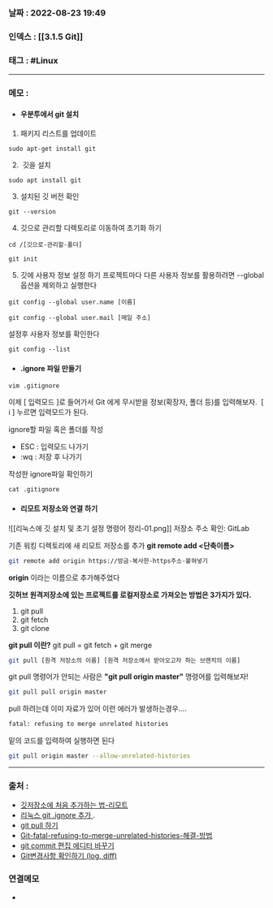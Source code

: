 ### 날짜 :  2022-08-23 19:49

### 인덱스 : [[3.1.5 Git]]

### 태그 : #Linux

----

### 메모 :

- #### 우분투에서 git 설치
1. 패키지 리스트를 업데이트
```shell
sudo apt-get install git
```

2.  깃을 설치
```shell
sudo apt install git
```

3. 설치된 깃 버전 확인
```shell
git --version
```

4. 깃으로 관리할 디렉토리로 이동하여 초기화 하기
```shell
cd /[깃으로-관리할-폴더]

git init
```


5. 깃에 사용자 정보 설정 하기
 프로젝트마다 다른 사용자 정보를 활용하려면 --global 옵션을 제외하고 실행한다
```shell
git config --global user.name [이름]

git config --global user.mail [메일 주소]
```

설정후 사용자 정보를 확인한다
```shell
git config --list
```

- #### .ignore 파일 만들기
```shell
vim .gitignore
```
이제 [ 입력모드 ]로 들어가서 Git 에게 무시받을 정보(확장자, 폴더 등)를 입력해보자.
 [ i ] 누르면 입력모드가 된다.

ignore할 파일 혹은 폴더를 작성
-   ESC : 입력모드 나가기
-   :wq : 저장 후 나가기

작성한 ignore파일 확인하기
```shell
cat .gitignore
```


- #### 리모트 저장소와 연결 하기 

![[리눅스에 깃 설치 및 초기 설정 명령어 정리-01.png]]
저장소 주소 확인: GitLab 

기존 워킹 디렉토리에 새 리모트 저장소를  추가
**git remote add <단축이름>**
```bash
git remote add origin https://방금-복사한-https주소-붙혀넣기
```
**origin** 이라는 이름으로 추가해주었다


**깃허브 원격저장소에 있는 프로젝트를 로컬저장소로 가져오는 방법은 3가지가 있다.**
1. git pull 
2. git fetch  
3. git clone

**git pull 이란?**
git pull = git fetch + git merge


```bash
git pull [원격 저장소의 이름] [원격 저장소에서 받아오고자 하는 브랜치의 이름]
```

git pull 명령어가 안되는 사람은 **"git pull origin master"** 명령어를 입력해보자!  
```bash
git pull pull origin master
```

pull 하려는데 이미 자료가 있어 이런 에러가 발생하는경우....
```bash
fatal: refusing to merge unrelated histories
```

밑의 코드를 입력하여 실행하면 된다
```bash
git pull origin master --allow-unrelated-histories
```

----
### 출처 :
- [깃저장소에 처음 추가하는 법-리모트](https://velog.io/@leyuri/Git-remote-%EB%A6%AC%EB%AA%A8%ED%8A%B8-%EC%A0%80%EC%9E%A5%EC%86%8C-%EC%A0%80%EC%9E%A5%EC%86%8C-%EC%B6%94%EA%B0%80%ED%95%98%EB%8A%94-%EB%B2%95)
- [리눅스 git .ignore 추가 ](https://gbsb.tistory.com/11).
- [git pull 하기](https://sin0824.tistory.com/11)
- [Git-fatal-refusing-to-merge-unrelated-histories-해결-방법](https://somjang.tistory.com/entry/Git-fatal-refusing-to-merge-unrelated-histories-%ED%95%B4%EA%B2%B0-%EB%B0%A9%EB%B2%95)
- [git commit 편집 에디터 바꾸기](https://siyoon210.tistory.com/29)
- [Git변경사항 확인하기 (log, diff)](https://yuja-kong.tistory.com/46)



### 연결메모
-





